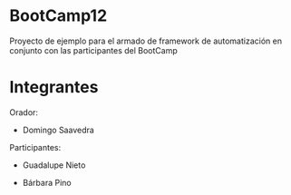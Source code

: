 # BootCamp12
Proyecto de ejemplo para el armado de framework de automatización en conjunto con las participantes del BootCamp

# Integrantes
Orador:
* Domingo Saavedra

Participantes: 
* Guadalupe Nieto


* Bárbara Pino